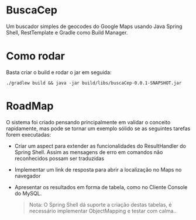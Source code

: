 # BuscaCep

Um buscador simples de geocodes do Google Maps usando Java Spring Shell, RestTemplate e Gradle como Build Manager.

# Como rodar

Basta criar o build e rodar o jar em seguida:

    ./gradlew build && java -jar build/libs/buscaCep-0.0.1-SNAPSHOT.jar


# RoadMap

O sistema foi criado pensando principalmente em validar o conceito rapidamente, mas pode se tornar um exemplo sólido se as seguintes tarefas forem executadas:

 - Criar um aspect para extender as funcionalidades do ResultHandler do Spring Shell. Assim as mensagens de erro em comandos não reconhecidos possam ser traduzidas

- Implementar um link de resposta para abrir a localização no Maps no navegador

- Apresentar os resultados em forma de tabela, como no Cliente Console do MySQL. 
	> Nota: O Spring Shell dá suporte a criação destas tabelas, é necessário implementar ObjectMapping e testar com calma..


